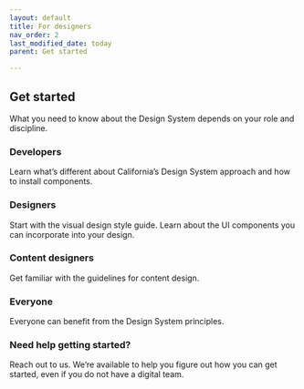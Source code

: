 ```yaml
---
layout: default
title: For designers
nav_order: 2
last_modified_date: today
parent: Get started

---
```


## Get started
What you need to know about the Design System depends on your role and discipline.

### Developers
Learn what’s different about California’s Design System approach and how to install components.

### Designers
Start with the visual design style guide. Learn about the UI components you can incorporate into your design.

### Content designers
Get familiar with the guidelines for content design.

### Everyone
Everyone can benefit from the Design System principles.

### Need help getting started?
Reach out to us. We’re available to help you figure out how you can get started, even if you do not have a digital team.
